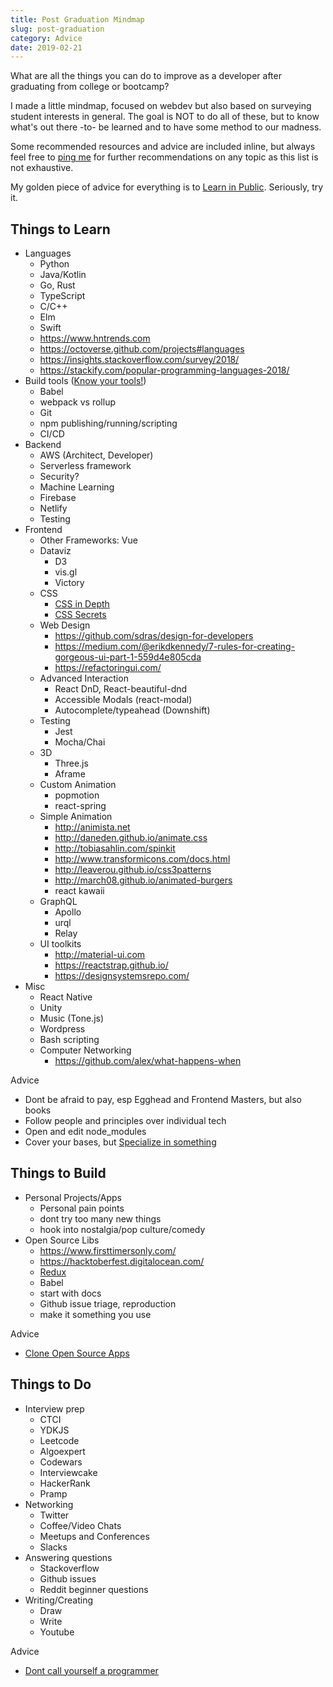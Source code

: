 ```yaml
---
title: Post Graduation Mindmap
slug: post-graduation
category: Advice
date: 2019-02-21
---
```


What are all the things you can do to improve as a developer after graduating from college or bootcamp?

I made a little mindmap, focused on webdev but also based on surveying student interests in general.
The goal is NOT to do all of these, but to know what's out there -to- be learned and to have some method to our madness.

Some recommended resources and advice are included inline, but always feel free to [ping me](https://twitter.com/swyx) for further recommendations on any topic as this list is not exhaustive.

My golden piece of advice for everything is to [Learn in Public](https://www.swyx.io/writing/learn-in-public/). Seriously, try it.

## Things to Learn

- Languages
  - Python
  - Java/Kotlin
  - Go, Rust
  - TypeScript
  - C/C++
  - Elm
  - Swift
  - https://www.hntrends.com
  - https://octoverse.github.com/projects#languages
  - https://insights.stackoverflow.com/survey/2018/
  - https://stackify.com/popular-programming-languages-2018/
- Build tools ([Know your tools!](https://www.swyx.io/writing/know-your-tools/))
  - Babel
  - webpack vs rollup
  - Git
  - npm publishing/running/scripting
  - CI/CD
- Backend
  - AWS (Architect, Developer)
  - Serverless framework
  - Security?
  - Machine Learning
  - Firebase
  - Netlify
  - Testing
- Frontend
  - Other Frameworks: Vue
  - Dataviz
    - D3
    - vis.gl
    - Victory
  - CSS
    - [CSS in Depth](https://www.amazon.com/CSS-Depth-Keith-J-Grant/dp/1617293458)
    - [CSS Secrets](https://www.amazon.com/CSS-Secrets-Solutions-Everyday-Problems/dp/1449372635)
  - Web Design
    - https://github.com/sdras/design-for-developers
    - https://medium.com/@erikdkennedy/7-rules-for-creating-gorgeous-ui-part-1-559d4e805cda
    - https://refactoringui.com/
  - Advanced Interaction
    - React DnD, React-beautiful-dnd
    - Accessible Modals (react-modal)
    - Autocomplete/typeahead (Downshift)
  - Testing
    - Jest
    - Mocha/Chai
  - 3D
    - Three.js
    - Aframe
  - Custom Animation
    - popmotion
    - react-spring
  - Simple Animation
    - http://animista.net
    - http://daneden.github.io/animate.css
    - http://tobiasahlin.com/spinkit
    - http://www.transformicons.com/docs.html
    - http://leaverou.github.io/css3patterns
    - http://march08.github.io/animated-burgers
    - react kawaii
  - GraphQL
    - Apollo
    - urql
    - Relay
  - UI toolkits
    - http://material-ui.com
    - https://reactstrap.github.io/
    - https://designsystemsrepo.com/
- Misc
  - React Native
  - Unity
  - Music (Tone.js)
  - Wordpress
  - Bash scripting
  - Computer Networking
    - https://github.com/alex/what-happens-when

Advice

- Dont be afraid to pay, esp Egghead and Frontend Masters, but also books
- Follow people and principles over individual tech
- Open and edit node_modules
- Cover your bases, but [Specialize in something](https://www.swyx.io/writing/specialize-in-the-new/)

## Things to Build

- Personal Projects/Apps
  - Personal pain points
  - dont try too many new things
  - hook into nostalgia/pop culture/comedy
- Open Source Libs
  - https://www.firsttimersonly.com/
  - https://hacktoberfest.digitalocean.com/
  - [Redux](https://github.com/reduxjs/react-redux/issues/1177)
  - Babel
  - start with docs
  - Github issue triage, reproduction
  - make it something you use

Advice

- [Clone Open Source Apps](https://www.swyx.io/writing/clone-open-source-apps/)

## Things to Do

- Interview prep
  - CTCI
  - YDKJS
  - Leetcode
  - Algoexpert
  - Codewars
  - Interviewcake
  - HackerRank
  - Pramp
- Networking
  - Twitter
  - Coffee/Video Chats
  - Meetups and Conferences
  - Slacks
- Answering questions
  - Stackoverflow
  - Github issues
  - Reddit beginner questions
- Writing/Creating
  - Draw
  - Write
  - Youtube

Advice

- [Dont call yourself a programmer](https://www.kalzumeus.com/2011/10/28/dont-call-yourself-a-programmer/)
